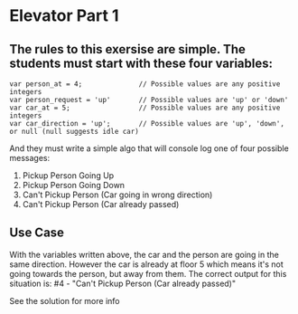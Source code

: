 Elevator Part 1
=

The rules to this exersise are simple. The students must start with these four variables:
-
	var person_at = 4;				// Possible values are any positive integers
	var person_request = 'up'		// Possible values are 'up' or 'down'
	var car_at = 5;					// Possible values are any positive integers
	var car_direction = 'up';		// Possible values are 'up', 'down', or null (null suggests idle car)


And they must write a simple algo that will console log one of four possible messages:
1. Pickup Person Going Up
2. Pickup Person Going Down
3. Can't Pickup Person (Car going in wrong direction)
4. Can't Pickup Person (Car already passed)

Use Case
-

With the variables written above, the car and the person are going in the same direction. However the car is already at floor 5 which means it's not going towards the person, but away from them. The correct output for this situation is: #4 - "Can't Pickup Person (Car already passed)"

See the solution for more info

